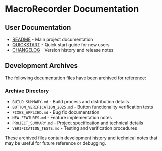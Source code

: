 # MacroRecorder Documentation

## User Documentation
- [README](../README.md) - Main project documentation
- [QUICKSTART](../QUICKSTART.md) - Quick start guide for new users
- [CHANGELOG](../CHANGELOG.md) - Version history and release notes

## Development Archives
The following documentation files have been archived for reference:

### Archive Directory
- `BUILD_SUMMARY.md` - Build process and distribution details
- `BUTTON_VERIFICATION_2025.md` - Button functionality verification tests
- `FIXES_APPLIED.md` - Bug fix documentation
- `NEW_FEATURES.md` - Feature implementation notes
- `PROJECT_SUMMARY.md` - Project specification and technical details
- `VERIFICATION_TESTS.md` - Testing and verification procedures

These archived files contain development history and technical notes that may be useful for future reference or debugging.